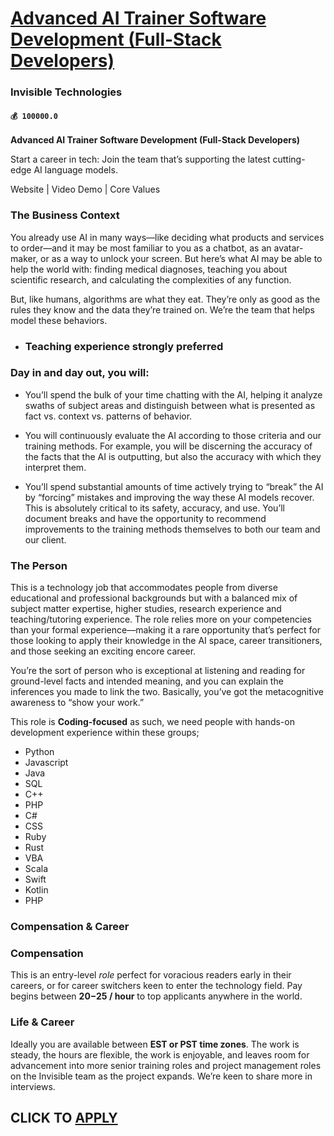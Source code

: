 # [Advanced AI Trainer Software Development (Full-Stack Developers)](https://www.remotewlb.com/apply/advanced-ai-trainer-software-development-full-stack-developers-82320)  
### Invisible Technologies  
#### `💰 100000.0`  

**Advanced AI Trainer Software Development (Full-Stack Developers)**

Start a career in tech: Join the team that’s supporting the latest cutting-edge AI language models.

Website | Video Demo | Core Values

### The Business Context

You already use AI in many ways—like deciding what products and services to order—and it may be most familiar to you as a chatbot, as an avatar-maker, or as a way to unlock your screen. But here’s what AI may be able to help the world with: finding medical diagnoses, teaching you about scientific research, and calculating the complexities of any function.

But, like humans, algorithms are what they eat. They’re only as good as the rules they know and the data they’re trained on. We’re the team that helps model these behaviors.

  * ### Teaching experience strongly preferred

### Day in and day out, you will:

  * You’ll spend the bulk of your time chatting with the AI, helping it analyze swaths of subject areas and distinguish between what is presented as fact vs. context vs. patterns of behavior. 

  * You will continuously evaluate the AI according to those criteria and our training methods. For example, you will be discerning the accuracy of the facts that the AI is outputting, but also the accuracy with which they interpret them. 

  * You’ll spend substantial amounts of time actively trying to “break” the AI by “forcing” mistakes and improving the way these AI models recover. This is absolutely critical to its safety, accuracy, and use. You’ll document breaks and have the opportunity to recommend improvements to the training methods themselves to both our team and our client.

### The Person

This is a technology job that accommodates people from diverse educational and professional backgrounds but with a balanced mix of subject matter expertise, higher studies, research experience and teaching/tutoring experience. The role relies more on your competencies than your formal experience––making it a rare opportunity that’s perfect for those looking to apply their knowledge in the AI space, career transitioners, and those seeking an exciting encore career.

You’re the sort of person who is exceptional at listening and reading for ground-level facts and intended meaning, and you can explain the inferences you made to link the two. Basically, you’ve got the metacognitive awareness to “show your work.”

This role is **Coding-focused** as such, we need people with hands-on development experience within these groups;

  * Python
  * Javascript
  * Java
  * SQL
  * C++
  * PHP
  * C#
  * CSS
  * Ruby
  * Rust
  * VBA
  * Scala
  * Swift
  * Kotlin
  * PHP

### Compensation & Career

### Compensation

This is an entry-level _role_ perfect for voracious readers early in their careers, or for career switchers keen to enter the technology field. Pay begins between **$20-$25 / hour** to top applicants anywhere in the world.

### Life & Career

Ideally you are available between **EST or PST time zones**. The work is steady, the hours are flexible, the work is enjoyable, and leaves room for advancement into more senior training roles and project management roles on the Invisible team as the project expands. We’re keen to share more in interviews.

  
## CLICK TO [APPLY](https://www.remotewlb.com/apply/advanced-ai-trainer-software-development-full-stack-developers-82320)

